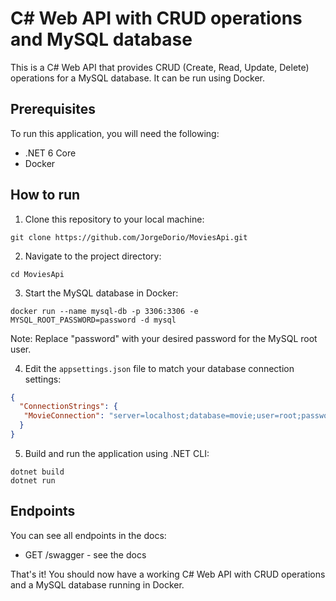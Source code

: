 # C# Web API with CRUD operations and MySQL database

This is a C# Web API that provides CRUD (Create, Read, Update, Delete) operations for a MySQL database. It can be run using Docker.

## Prerequisites

To run this application, you will need the following:

- .NET 6 Core
- Docker

## How to run

1. Clone this repository to your local machine:

```
git clone https://github.com/JorgeDorio/MoviesApi.git
```


2. Navigate to the project directory:


```
cd MoviesApi
```


3. Start the MySQL database in Docker:

```shell
docker run --name mysql-db -p 3306:3306 -e MYSQL_ROOT_PASSWORD=password -d mysql
```


Note: Replace "password" with your desired password for the MySQL root user.


4. Edit the `appsettings.json` file to match your database connection settings:

```json
{
  "ConnectionStrings": {
   "MovieConnection": "server=localhost;database=movie;user=root;password=password"
  }
}
```

5. Build and run the application using .NET CLI:

```shell
dotnet build
dotnet run
```

## Endpoints
You can see all endpoints in the docs:

- GET /swagger - see the docs


That's it! You should now have a working C# Web API with CRUD operations and a MySQL database running in Docker.


